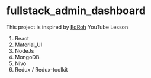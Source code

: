 # fullstack_admin_dashboard


This project is inspired by 
[EdRoh](https://www.youtube.com/@EdRohDev) YouTube Lesson

1. React
2. Material_UI
3. NodeJs
4. MongoDB
5. Nivo 
6. Redux / Redux-toolkit
